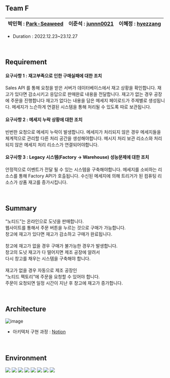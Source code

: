## Team F

박민혁 : [Park-Seaweed](https://github.com/Park-Seaweed) | 이준석 : [junnn0021](https://github.com/junnn0021) | 이혜정 : [hyezzang](https://github.com/hyezzang) | 
 --- | --- | --- | 

- Duration : 2022.12.23~23.12.27
<br>

## Requirement

#### 요구사항 1 : 재고부족으로 인한 구매실패에 대한 조치
Sales API 를 통해 요청을 받은 서버가 데이터베이스에서 재고 상황을 확인합니다.
재고가 있다면 감소시키고 응답으로 판매완료 내용을 전달합니다.
재고가 없는 경우 공장에 주문을 진행합니다
재고가 없다는 내용을 담은 메세지 페이로드가 주제별로 생성됩니다.
메세지가 느슨하게 연결된 시스템을 통해 처리될 수 있도록 따로 보관됩니다.

#### 요구사항 2 : 메세지 누락 상황에 대한 조치
빈번한 요청으로 메세지 누락이 발생합니다.
메세지가 처리되지 않은 경우 메세지들을 체계적으로 관리할 다른 처리 공간을 생성해야합니다.
메시지 처리 보관 리소스와 처리되지 않은 메세지 처리 리소스가 연결되어야합니다.

#### 요구사항 3 : Legacy 시스템(Factory → Warehouse) 성능문제에 대한 조치
안정적으로 이벤트가 전달 될 수 있는 시스템을 구축해야합니다.
메세지를 소비하는 리소스를 통해 Factory API가 호출됩니다.
수신된 메세지에 의해 트리거가 된 컴퓨팅 리소스가 상품 재고를 증가시킵니다.

<br>

## Summary
<p>“노티드”는 온라인으로 도넛을 판매합니다.<br />
웹사이트를 통해서 주문 버튼을 누르는 것으로 구매가 가능합니다.<br />
창고에 재고가 있다면 재고가 감소하고 구매가 완료됩니다.<br /><br />
창고에 재고가 없을 경우 구매가 불가능한 경우가 발생합니다.<br />
창고의 도넛 재고가 다 떨어지면 제조 공장에 알려서<br />
다시 창고를 채우는 시스템을 구축해야 합니다.<br /><br />
재고가 없을 경우 자동으로 제조 공장인<br />
“노티드 팩토리”에 주문을 요청할 수 있어야 합니다.<br />
주문이 요청되면 일정 시간이 지난 후 창고에 재고가 증가합니다.</p>
<br>

## Architecture

![image](https://github.com/junnn0021/automatic-inventory-increase/assets/119108967/648d7195-9638-4212-a7f4-278f028e2ff1)
- 아키텍처 구현 과정 : [Notion](https://www.notion.so/Project_Docker-K8s-df3fec7282fb4ad2883eaececfec8687)

<br>

## Environment
<img src="https://img.shields.io/badge/AWS-232F3E?style=stylefor-the-badge&logo=Amazon AWS&logoColor=FAFAFA"/> <img src="https://img.shields.io/badge/Lambda-FF9900?style=stylefor-the-badge&logo=AWS Lambda&logoColor=FAFAFA"/>
<img src="https://img.shields.io/badge/SQS-FF4F8B?style=stylefor-the-badge&logo=Amazon SQS&logoColor=FAFAFA"/>
<img src="https://img.shields.io/badge/JavaScript-F7DF1E?style=stylefor-the-badge&logo=JavaScript&logoColor=000000"/>
<img src="https://img.shields.io/badge/Express-000000?style=stylefor-the-badge&logo=Express&logoColor=FAFAFA"/>
<img src="https://img.shields.io/badge/MySQL-4479A1?style=stylefor-the-badge&logo=MySQL&logoColor=FAFAFA"/>
<img src="https://img.shields.io/badge/Serverless-FD5750?style=stylefor-the-badge&logo=Serverless&logoColor=FAFAFA"/>
<img src="https://img.shields.io/badge/Postman-FF6C37?style=stylefor-the-badge&logo=Postman&logoColor=FAFAFA"/>
